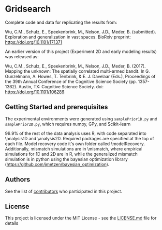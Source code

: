 # Gridsearch
Complete code and data for replicating the results from:

Wu, C.M., Schulz, E., Speekenbrink, M., Nelson, J.D., Meder, B. (submitted). Exploration and generalization in vast spaces. BioRxiv preprint: https://doi.org/10.1101/171371

An earlier version of this project (Experiment 2D and early modeling results) was released as:

Wu, C.M., Schulz, E., Speekenbrink, M., Nelson, J.D., Meder, B. (2017). Mapping the unknown: The spatially correlated multi-armed bandit. In G. Gunzelmann, A. Howes, T. Tenbrink, & E. J. Davelaar (Eds.), Proceedings of the 39th Annual Conference of the Cognitive Science Society (pp. 1357-1362). Austin, TX: Cognitive Science Society. doi: https://doi.org/10.1101/106286


## Getting Started and prerequisites

The experimental environments were generated using `samplePrior1D.py` and `samplePrior2D.py`, which requires numpy, GPy, and Scikit-learn

99.9% of the rest of the data analysis uses R, with code separated into \analysis1D and \analysis2D. Required packages are specified at the top of each file. Model recovery code it's own folder called \modelRecovery. Additionally, mismatch simulations are in \mismatch, where empirical simulations for 1D and 2D are in R, while the generalized mismatch simulation is in python using the bayesian optimization library (https://github.com/jmetzen/bayesian_optimization). 


## Authors

See the list of [contributors](https://github.com/charleywu/gridsearch/blob/master/contributors.txt) who participated in this project.

## License

This project is licensed under the MIT License - see the [LICENSE.md](LICENSE.md) file for details
